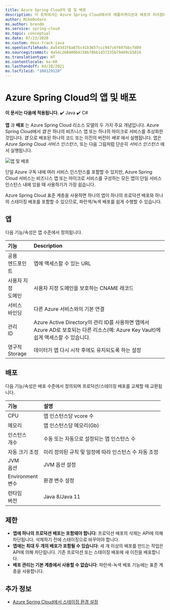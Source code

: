 ```yaml
---
title: Azure Spring Cloud의 앱 및 배포
description: 이 토픽에서는 Azure Spring Cloud에서의 애플리케이션과 배포의 차이점에 대해 설명합니다.
author: MikeDodaro
ms.author: brendm
ms.service: spring-cloud
ms.topic: conceptual
ms.date: 07/23/2020
ms.custom: devx-track-java
ms.openlocfilehash: 8a543d3f6a875c41b3657ccc947c6f697bbcfd09
ms.sourcegitcommit: 4a54c268400b4158b78bb1d37235b79409cb5816
ms.translationtype: HT
ms.contentlocale: ko-KR
ms.lasthandoff: 04/28/2021
ms.locfileid: "108129120"
---
```

# <a name="app-and-deployment-in-azure-spring-cloud"></a>Azure Spring Cloud의 앱 및 배포

**이 문서는 다음에 적용됩니다.** ✔️ Java ✔️ C#

**앱** 과 **배포** 는 Azure Spring Cloud 리소스 모델의 두 가지 주요 개념입니다. Azure Spring Cloud에서 *앱* 은 하나의 비즈니스 앱 또는 하나의 마이크로 서비스를 추상화한 것입니다.  *앱* 으로 배포된 하나의 코드 또는 이진의 버전이 *배포* 에서 실행됩니다.  앱은 *Azure Spring Cloud 서비스 인스턴스*, 또는 다음 그림처럼 단순히 *서비스 인스턴스* 에서 실행됩니다.

 ![앱 및 배포](./media/spring-cloud-app-and-deployment/app-deployment-rev.png)

단일 Azure 구독 내에 여러 서비스 인스턴스를 포함할 수 있지만, Azure Spring Cloud 서비스는 비즈니스 앱 또는 마이크로 서비스를 구성하는 모든 앱이 단일 서비스 인스턴스 내에 있을 때 사용하기가 가장 쉽습니다.

Azure Spring Cloud 표준 계층을 사용하면 하나의 앱이 하나의 프로덕션 배포와 하나의 스테이징 배포를 포함할 수 있으므로, 파란색/녹색 배포를 쉽게 수행할 수 있습니다.

## <a name="app"></a>앱
다음 기능/속성은 앱 수준에서 정의됩니다.

| 기능 | Description |
|:--|:----------------|
| 공용</br>엔드포인트 | 엡에 액세스할 수 있는 URL |
| 사용자 지정</br>도메인 | 사용자 지정 도메인을 보호하는 CNAME 레코드 |
| 서비스</br>바인딩 | 다른 Azure 서비스와의 기본 연결 |
| 관리</br>ID | Azure Active Directory의 관리 ID를 사용하면 앱에서 Azure AD로 보호되는 다른 리소스(예: Azure Key Vault)에 쉽게 액세스할 수 있습니다. |
| 영구적</br>Storage | 데이터가 앱 다시 시작 후에도 유지되도록 하는 설정 |

## <a name="deployment"></a>배포

다음 기능/속성은 배포 수준에서 정의되며 프로덕션/스테이징 배포를 교체할 때 교환됩니다.

| 기능 | 설명 |
|:--|:----------------|
| CPU | 앱 인스턴스당 vcore 수 |
| 메모리 | 앱 인스턴스당 메모리(Gb)|
| 인스턴스</br>개수 | 수동 또는 자동으로 설정되는 앱 인스턴스 수 |
| 자동 크기 조정 | 미리 정의된 규칙 및 일정에 따라 인스턴스 수 자동 조정 |
| JVM</br>옵션 | JVM 옵션 설정  |
| Environment</br>변수 | 환경 변수 설정 |
| 런타임</br>버전 | Java 8/Java 11|

## <a name="restrictions"></a>제한

* **앱에 하나의 프로덕션 배포는 포함돼야 합니다**: 프로덕션 배포의 삭제는 API에 의해 차단됩니다. 삭제하기 전에 스테이징으로 바꾸어야 합니다.
* **앱에는 최대 두 개의 배포가 포함될 수 있습니다**: 세 개 이상의 배포를 만드는 작업은 API에 의해 차단됩니다. 기존 프로덕션 또는 스테이징 배포에 새 이진을 배포합니다.
* **배포 관리는 기본 계층에서 사용할 수 없습니다**: 파란색-녹색 배포 기능에는 표준 계층을 사용합니다.

## <a name="see-also"></a>추가 정보
* [Azure Spring Cloud에서 스테이징 환경 설정](./how-to-staging-environment.md)